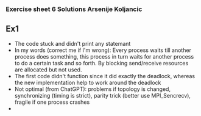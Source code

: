 ### Exercise sheet 6 Solutions Arsenije Koljancic ###

## Ex1
- The code stuck and didn't print any statemant
- In my words (correct me if I'm wrong): Every process waits till another process does something, this process in turn waits for another process to do a certain task and so forth. By blocking send/receive resources are allocated but not used.
- The first code didn't function since it did exactly the deadlock, whereas the new implementation help to work around the deadlock
- Not optimal (from ChatGPT): problems if topology is changed, synchronizing (timing is strict), parity trick (better use MPI_Sencrecv), fragile if one process crashes
-  
